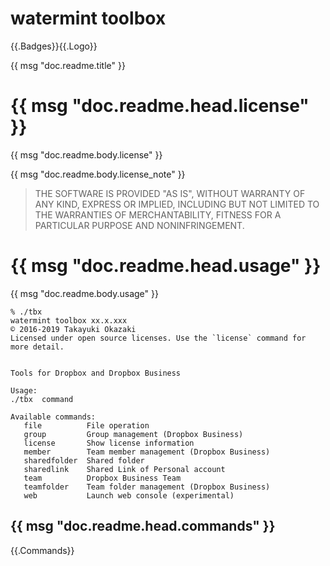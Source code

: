 # watermint toolbox
{{.Badges}}{{.Logo}}

{{ msg "doc.readme.title" }}

# {{ msg "doc.readme.head.license" }}

{{ msg "doc.readme.body.license" }}

{{ msg "doc.readme.body.license_note" }}

> THE SOFTWARE IS PROVIDED "AS IS", WITHOUT WARRANTY OF ANY KIND, EXPRESS OR
IMPLIED, INCLUDING BUT NOT LIMITED TO THE WARRANTIES OF MERCHANTABILITY,
FITNESS FOR A PARTICULAR PURPOSE AND NONINFRINGEMENT.

# {{ msg "doc.readme.head.usage" }}

{{ msg "doc.readme.body.usage" }}

```
% ./tbx
watermint toolbox xx.x.xxx
© 2016-2019 Takayuki Okazaki
Licensed under open source licenses. Use the `license` command for more detail.


Tools for Dropbox and Dropbox Business

Usage:
./tbx  command

Available commands:
   file          File operation
   group         Group management (Dropbox Business)
   license       Show license information
   member        Team member management (Dropbox Business)
   sharedfolder  Shared folder
   sharedlink    Shared Link of Personal account
   team          Dropbox Business Team
   teamfolder    Team folder management (Dropbox Business)
   web           Launch web console (experimental)
```

## {{ msg "doc.readme.head.commands" }}

{{.Commands}}
